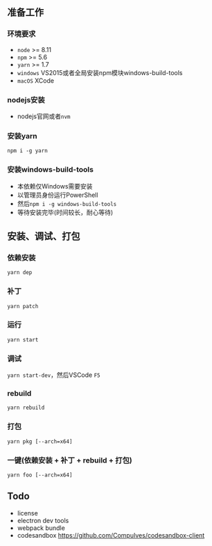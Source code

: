 ## 准备工作

### 环境要求
- `node` >= 8.11
- `npm` >= 5.6
- `yarn` >= 1.7
- `windows` VS2015或者全局安装npm模块windows-build-tools
- `macOS` XCode

### nodejs安装
- nodejs官网或者`nvm`

### 安装yarn
`npm i -g yarn`

### 安装windows-build-tools
- 本依赖仅Windows需要安装
- 以管理员身份运行PowerShell
- 然后`npm i -g windows-build-tools`
- 等待安装完毕(时间较长，耐心等待)

## 安装、调试、打包

### 依赖安装
`yarn dep`

### 补丁
`yarn patch`

### 运行
`yarn start`

### 调试
`yarn start-dev`，然后VSCode `F5`

### rebuild
`yarn rebuild`

### 打包
`yarn pkg [--arch=x64]`

### 一键(依赖安装 + 补丁 + rebuild + 打包)
`yarn foo [--arch=x64]`

## Todo
- license
- electron dev tools
- webpack bundle
- codesandbox https://github.com/CompuIves/codesandbox-client
